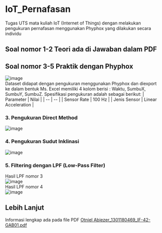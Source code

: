 # IoT_Pernafasan
Tugas UTS mata kuliah IoT (Internet of Things) dengan melakukan pengukuran pernafasan menggunakan Phyphox yang dilakukan secara individu

## Soal nomor 1-2 Teori ada di Jawaban dalam PDF

## Soal nomor 3-5 Praktik dengan Phyphox
![image](https://user-images.githubusercontent.com/57952404/148214225-1b770224-f3ef-4283-b108-770f8ae09505.png) <br>
Dataset didapat dengan pengukuran menggunakan Phyphox dan diexport ke dalam bentuk Ms. Excel memiliki 4 kolom berisi : Waktu, SumbuX, SumbuY, SumbuZ. Spesifikasi pengukuran adalah sebagai berikut:
| Parameter | Nilai |
| -- | -- |
| Sensor Rate | 100 Hz |
| Jenis Sensor | Linear Acceleration |

### 3. Pengukuran Direct Method
![image](https://user-images.githubusercontent.com/57952404/148214378-64891498-75c4-46c1-8f89-2b6bd9452b4e.png)

### 4. Pengukuran Sudut Inklinasi
![image](https://user-images.githubusercontent.com/57952404/148214435-06e76a30-cf82-4091-bf9c-68864c1b6c35.png)

### 5. Filtering dengan LPF (Low-Pass Filter)
Hasil LPF nomor 3 <br>
![image](https://user-images.githubusercontent.com/57952404/148215249-b13a7c65-4886-472d-b4cc-84a051a6dd7f.png)
<br>
Hasil LPF nomor 4 <br>
![image](https://user-images.githubusercontent.com/57952404/148215300-e8d8c1cc-86de-4054-955f-35e7a717b893.png)

## Lebih Lanjut
Informasi lengkap ada pada file PDF [Otniel Abiezer_1301180469_IF-42-GAB01.pdf](https://github.com/Otniel113/IoT_Pernafasan/files/7814751/Otniel.Abiezer_1301180469_IF-42-GAB01.pdf)
